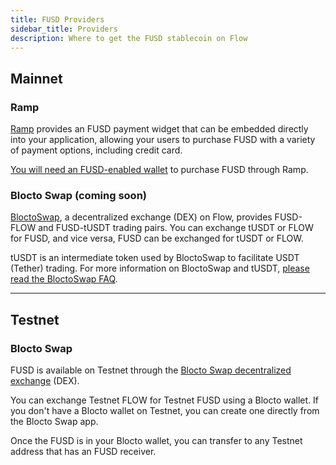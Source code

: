 ```yaml
---
title: FUSD Providers
sidebar_title: Providers
description: Where to get the FUSD stablecoin on Flow
---
```


## Mainnet

### Ramp

[Ramp](https://ramp.network/) provides an FUSD payment 
widget that can be embedded directly into your application,
allowing your users to purchase FUSD with a variety of payment options,
including credit card.

[You will need an FUSD-enabled wallet](/fusd/#how-do-i-get-an-fusd-enabled-wallet) 
to purchase FUSD through Ramp. 

### Blocto Swap (coming soon)

[BloctoSwap](https://swap.blocto.app/), 
a decentralized exchange (DEX) on Flow,
provides FUSD-FLOW and FUSD-tUSDT trading pairs. 
You can exchange tUSDT or FLOW for FUSD, and vice versa, 
FUSD can be exchanged for tUSDT or FLOW.

tUSDT is an intermediate token used by BloctoSwap to facilitate USDT (Tether) trading.
For more information on BloctoSwap and tUSDT, 
[please read the BloctoSwap FAQ](https://guide.blocto.app/article/bloctoswap-intro-faq).

--- 

## Testnet

### Blocto Swap

FUSD is available on Testnet through the 
[Blocto Swap decentralized exchange](https://swap-testnet.blocto.app/) (DEX).

You can exchange Testnet FLOW for 
Testnet FUSD using a Blocto wallet.
If you don't have a Blocto wallet on Testnet,
you can create one directly from the Blocto Swap app.

Once the FUSD is in your Blocto wallet,
you can transfer to any Testnet address that has an FUSD receiver.
